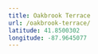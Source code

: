 ```yaml
---
title: Oakbrook Terrace
url: /oakbrook-terrace/
latitude: 41.8500302
longitude: -87.9645077
---
```

